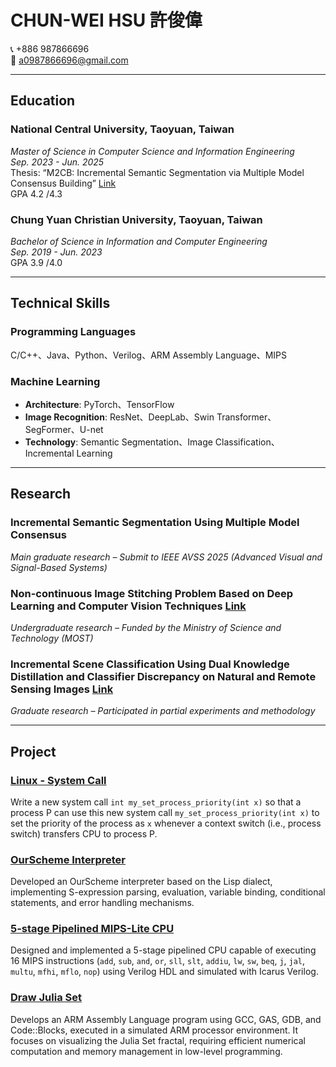 
# CHUN-WEI HSU  許俊偉  

📞 +886 987866696  
📧 [a0987866696@gmail.com](mailto:a0987866696@gmail.com)  

---

## Education  

### National Central University, Taoyuan, Taiwan  
_Master of Science in Computer Science and Information Engineering_  
*Sep. 2023 - Jun. 2025*  
Thesis: “M2CB: Incremental Semantic Segmentation via Multiple Model Consensus Building”  [Link](https://etd.lib.nycu.edu.tw/cgi-bin/gs32/ncugsweb.cgi?o=dncucdr&s=id%3D%22GC112522099%22.&searchmode=basic)  
GPA  4.2 /4.3

### Chung Yuan Christian University, Taoyuan, Taiwan  
_Bachelor of Science in Information and Computer Engineering_  
*Sep. 2019 - Jun. 2023*  
GPA  3.9 /4.0

---

## Technical Skills  

### Programming Languages  
C/C++、Java、Python、Verilog、ARM Assembly Language、MIPS  

### Machine Learning  
- **Architecture**: PyTorch、TensorFlow  
- **Image Recognition**: ResNet、DeepLab、Swin Transformer、SegFormer、U-net  
- **Technology**: Semantic Segmentation、Image Classification、Incremental Learning  

---

## Research  
### **Incremental Semantic Segmentation Using Multiple Model Consensus**
*Main graduate research – Submit to IEEE AVSS 2025 (Advanced Visual and Signal-Based Systems)*  

### **Non-continuous Image Stitching Problem Based on Deep Learning and Computer Vision Techniques**  [Link](https://drive.google.com/file/d/1QKWhET_Y3HBIk-cVLHMOqHQB3q_I_bxq/view?usp=sharing)  
*Undergraduate research – Funded by the Ministry of Science and Technology (MOST)*  

### **Incremental Scene Classification Using Dual Knowledge Distillation and Classifier Discrepancy on Natural and Remote Sensing Images**  [Link](https://www.mdpi.com/2079-9292/13/3/583)  
*Graduate research – Participated in partial experiments and methodology*  

---

## Project  

### [**Linux - System Call**](Linux-Project/Project2)  
Write a new system call `int my_set_process_priority(int x)` so that a process P can use this new system call `my_set_process_priority(int x)` to set the priority of the process as `x` whenever a context switch (i.e., process switch) transfers CPU to process P.  

### [**OurScheme Interpreter**](PL-Project)  
Developed an OurScheme interpreter based on the Lisp dialect, implementing S-expression parsing, evaluation, variable binding, conditional statements, and error handling mechanisms.  

### [**5-stage Pipelined MIPS-Lite CPU**](CO_Project/Final)  
Designed and implemented a 5-stage pipelined CPU capable of executing 16 MIPS instructions (`add`, `sub`, `and`, `or`, `sll`, `slt`, `addiu`, `lw`, `sw`, `beq`, `j`, `jal`, `multu`, `mfhi`, `mflo`, `nop`) using Verilog HDL and simulated with Icarus Verilog.  

### [**Draw Julia Set**](ALE-Project)
Develops an ARM Assembly Language program using GCC, GAS, GDB, and Code::Blocks, executed in a simulated ARM processor environment. It focuses on visualizing the Julia Set fractal, requiring efficient numerical computation and memory management in low-level programming.
